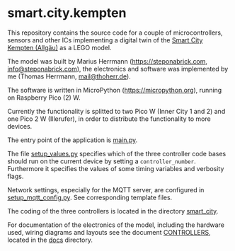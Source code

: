 # smart.city.kempten

This repository contains the source code for a couple of microcontrollers,
sensors and other ICs implementing a digital twin of the [Smart City Kempten (Allgäu)](https://smartes.kempten.de/)
as a LEGO model.

The model was built by Marius Herrmann (https://steponabrick.com,
info@steponabrick.com), the electronics and software was implemented by me
(Thomas Herrmann, mail@thoherr.de).

The software is written in MicroPython (https://micropython.org), running on Raspberry Pico (2) W.

Currently the functionality is splitted to two Pico W (Inner City 1 and 2) and one Pico 2 W (Illerufer), in order to
distribute the functionality to more devices.

The entry point of the application is [main.py](main.py).

The file [setup_values.py](setup_values.py) specifies which of the three controller code bases
should run on the current device by setting a `controller_number`.
Furthermore it specifies the values of some timing variables and verbosity flags.

Network settings, especially for the MQTT server, are configured in [setup_mqtt_config.py](setup_mqtt_config.py).
See corresponding template files.

The coding of the three controllers is located in the directory [smart_city](smart_city).

For documentation of the electronics of the model, including the hardware used, wiring diagrams and layouts
see the document [CONTROLLERS](docs/CONTROLLERS.md), located in the [docs](docs) directory.
